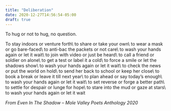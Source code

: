 ```yaml
---
title: "Deliberation"
date: 2020-12-27T14:56:54-05:00
draft: true
---
```


To hug or not to hug, no question.

To stay indoors or venture forth\\
to share or take your own\\
to wear a mask or go bare-faced\\
to anti-bac the packets or not care\\
to wash your hands again or let it wait\\
to join with video or just be heard\\
to call a friend or soldier on alone\\
to get a test or label it a cold\\
to force a smile or let the shadows show\\
to wash your hands again or let it wait\\
to check the news or put the world on hold\\
to send her back to school or keep her close\\
to book a break or leave it till next year\\
to plan ahead or say today’s enough\\
to wash your hands again or let it wait\\
to set reverse or forge a better path\\
to settle for despair or lunge for hope\\
to stare into the mud or gaze at stars\\
to wash your hands again or let it wait

_From Even In The Shadow – Mole Valley Poets Anthology 2020_
